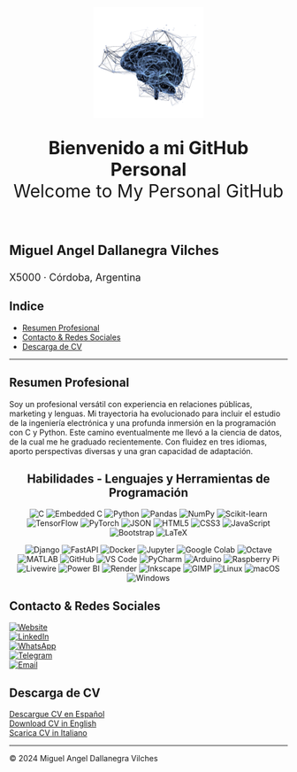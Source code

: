 
<!--
**mdallanegra/mdallanegra** is a ✨ _special_ ✨ repository because its `README.md` (this file) appears on your GitHub profile.

Here are some ideas to get you started:

## Hi there 👋

- 🔭 I’m currently working on ...
- 🌱 I’m currently learning ...
- 👯 I’m looking to collaborate on ...
- 🤔 I’m looking for help with ...
- 💬 Ask me about ...
- 📫 How to reach me: ...
- 😄 Pronouns: ...
- ⚡ Fun fact: ...
-->
<p align="center">
    <img src="static/img/neuro-pathways-rm-bg.png" width="200" alt="Neuro Pathways Logo">
</p>

<p style="font-size: 32px; text-align: center;"> 
<strong>Bienvenido a mi GitHub Personal</strong><br>
Welcome to My Personal GitHub
</p>
<br>

<p style="font-size: 24px; text-align: left;"> 
<strong>Miguel Angel Dallanegra Vilches</strong></p>
<p style="font-size: 18px; text-align: left;"> 
X5000 · Córdoba, Argentina</p>

## Indice <!-- omit in toc --> 
- [Resumen Profesional](#resumen-profesional)
- [Contacto \& Redes Sociales](#contacto--redes-sociales)
- [Descarga de CV](#descarga-de-cv)
---


## Resumen Profesional
Soy un profesional versátil con experiencia en relaciones públicas, marketing y lenguas. Mi trayectoria ha evolucionado para incluir el estudio de la ingeniería electrónica y una profunda inmersión en la programación con C y Python. Este camino eventualmente me llevó a la ciencia de datos, de la cual me he graduado recientemente. Con fluidez en tres idiomas, aporto perspectivas diversas y una gran capacidad de adaptación.

<div align="center">
<h2> Habilidades - Lenguajes y Herramientas de Programación</h2>

<p align="center">
    <img src="https://cdn.jsdelivr.net/gh/devicons/devicon/icons/c/c-plain.svg" title="C" width="35"/>
    <img src="https://cdn.jsdelivr.net/gh/devicons/devicon/icons/embeddedc/embeddedc-plain.svg" title="Embedded C" width="35"/>
    <img src="https://cdn.jsdelivr.net/gh/devicons/devicon/icons/python/python-plain.svg" title="Python" width="35"/>
    <img src="https://cdn.jsdelivr.net/gh/devicons/devicon/icons/pandas/pandas-plain-wordmark.svg" title="Pandas" width="35"/>
    <img src="https://cdn.jsdelivr.net/gh/devicons/devicon/icons/numpy/numpy-plain.svg" title="NumPy" width="35"/>
    <img src="https://cdn.jsdelivr.net/gh/devicons/devicon/icons/scikitlearn/scikitlearn-original.svg" title="Scikit-learn" width="35"/>
     <img src="https://cdn.jsdelivr.net/gh/devicons/devicon/icons/tensorflow/tensorflow-original.svg" title="TensorFlow" width="35"/>
    <img src="https://cdn.jsdelivr.net/gh/devicons/devicon/icons/pytorch/pytorch-original.svg" title="PyTorch" width="35"/>
    <img src="https://cdn.jsdelivr.net/gh/devicons/devicon/icons/json/json-original.svg" title="JSON" width="35"/>
    <img src="https://cdn.jsdelivr.net/gh/devicons/devicon/icons/html5/html5-plain.svg" title="HTML5" width="35"/>
    <img src="https://cdn.jsdelivr.net/gh/devicons/devicon/icons/css3/css3-plain.svg" title="CSS3" width="35"/>
    <img src="https://cdn.jsdelivr.net/gh/devicons/devicon/icons/javascript/javascript-plain.svg" title="JavaScript" width="35"/>
    <img src="https://cdn.jsdelivr.net/gh/devicons/devicon/icons/bootstrap/bootstrap-plain.svg" title="Bootstrap" width="35"/>
    <img src="https://cdn.jsdelivr.net/gh/devicons/devicon/icons/latex/latex-original.svg" title="LaTeX" width="35"/>
   

</p>


![Django](https://img.shields.io/badge/Django-092E20?style=flat&logo=django&logoColor=white)
![FastAPI](https://img.shields.io/badge/FastAPI-009688?style=flat&logo=fastapi&logoColor=white)
![Docker](https://img.shields.io/badge/Docker-2496ED?style=flat&logo=docker&logoColor=white)
![Jupyter](https://img.shields.io/badge/Jupyter-F37626?style=flat&logo=jupyter&logoColor=white)
![Google Colab](https://img.shields.io/badge/Google_Colab-F9AB00?style=flat&logo=googlecolab&logoColor=white)
![Octave](https://img.shields.io/badge/Octave-0790C0?style=flat&logo=octave&logoColor=white)
![MATLAB](https://img.shields.io/badge/MATLAB-0076A8?style=flat&logo=mathworks&logoColor=white)
![GitHub](https://img.shields.io/badge/GitHub-181717?style=flat&logo=github&logoColor=white)
![VS Code](https://img.shields.io/badge/VS_Code-007ACC?style=flat&logo=visual-studio-code&logoColor=white)
![PyCharm](https://img.shields.io/badge/PyCharm-000000?style=flat&logo=pycharm&logoColor=green)
![Arduino](https://img.shields.io/badge/Arduino-00979D?style=flat&logo=arduino&logoColor=white)
![Raspberry Pi](https://img.shields.io/badge/Raspberry_Pi-C51A4A?style=flat&logo=raspberry-pi&logoColor=white)
![Livewire](https://img.shields.io/badge/Livewire-4E56A6?style=flat&logo=livewire&logoColor=white)
![Power BI](https://img.shields.io/badge/Power_BI-F2C811?style=flat&logo=power-bi&logoColor=black)
![Render](https://img.shields.io/badge/Render-46E3B7?style=flat&logo=render&logoColor=black)
![Inkscape](https://img.shields.io/badge/Inkscape-e0e0e0?style=flat&logo=inkscape&logoColor=080A13)
![GIMP](https://img.shields.io/badge/GIMP-657D8B?style=flat&logo=gimp&logoColor=white)
![Linux](https://img.shields.io/badge/Linux-FCC624?style=flat&logo=linux&logoColor=black)
![macOS](https://img.shields.io/badge/macOS-000000?style=flat&logo=macos&logoColor=F0F0F0)
![Windows](https://img.shields.io/badge/Windows-0078D6?style=flat&logo=windows&logoColor=white)
</div>

## Contacto & Redes Sociales

[![Website](https://img.shields.io/badge/Website-mdallanegra.com-darkblue?style=flat&logo=homepage)](https://mdallanegra.com)  
[![LinkedIn](https://img.shields.io/badge/LinkedIn-Profile-blue?style=flat&logo=linkedin)](https://www.linkedin.com/in/mdallanegra)  
[![WhatsApp](https://img.shields.io/badge/WhatsApp-Chat-green?style=flat&logo=whatsapp)](https://wa.me/543513583517)  
[![Telegram](https://img.shields.io/badge/Telegram-Message-blue?style=flat&logo=telegram)](tg://msg?to=@mdallanegra)  
[![Email](https://img.shields.io/badge/Email-Contact-red?style=flat&logo=gmail)](mailto:mdallanegra@icloud.com)  

## Descarga de CV

[Descargue CV en Español](static/files/Curriculum%20Vitae%20-%20Miguel%20Angel%20Dallanegra%20Vilches.es.pdf)  
[Download CV in English](static/files/Curriculum%20Vitae%20-%20Miguel%20Angel%20Dallanegra%20Vilches.en.pdf)  
[Scarica CV in Italiano](static/files/Curriculum%20Vitae%20-%20Miguel%20Angel%20Dallanegra%20Vilches.it.pdf)  

---

© 2024 Miguel Angel Dallanegra Vilches
